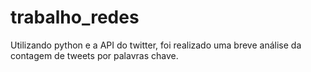 # trabalho_redes
Utilizando python e a API do twitter, foi realizado uma breve análise da contagem de tweets por palavras chave.
